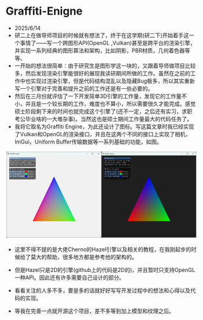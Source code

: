 # Graffiti-Enigne

- 2025/6/14
- 研二上在做导师项目的时候就有想法了，终于在这学期(研二下)开始着手这一个事情了——写一个跨图形API(OpenGL ,Vulkan)甚至是跨平台的渲染引擎，并实现一系列经典的图形算法和架构，比如阴影，PBR材质，几何着色器等等。
- 一开始的想法很简单：由于研究生是图形学这一块的，又跟着导师做项目比较多，然后发现渲染引擎能很好的展现我读研期间所做的工作。虽然在之前的工作中也实现过渲染引擎，但是代码结构混乱以及隐藏Bug极多，所以其实重新写一个引擎对于完善和提升之前的工作还是有一些必要的。
- 然后在三月份就评估了一下开发简单3D引擎的工作量，发现它的工作量不小，并且是一个较长期的工作，难度也不算小，所以需要很久才能完成。感觉硕士阶段剩下来的时间也就完成这个引擎了(还不一定，之后还有实习，求职考公毕业啥的一大堆杂事)。当然这也是硕士期间工作量最大的代码任务了。
- 我将它取名为Graffiti Engine，为此还设计了图标。写这篇文章时我已经实现了Vulkan和OpenGL的渲染接口，并且在这两个不同的接口上实现了相机，ImGui，Uniform Buffer传输数据等一系列基础的功能，如图。

![image-20250614223632862](..\resource\pic\Guide00-1.png)

- 这里不得不提的是大佬Cherno的Hazel引擎以及相关的教程，在我刚起步的时候给了莫大的帮助，很多地方都是参考他的架构的。
- 但是Hazel只是2D的引擎(github上的代码是2D的)，并且暂时只支持OpenGL一种API。因此还有许多需要自己设计的部分。

- 看看关注的人多不多，要是多的话就好好写写开发过程中的想法和心得以及代码的实现。
- 等我在完善一点就开源这个项目，差不多等到加上模型和纹理之后。
